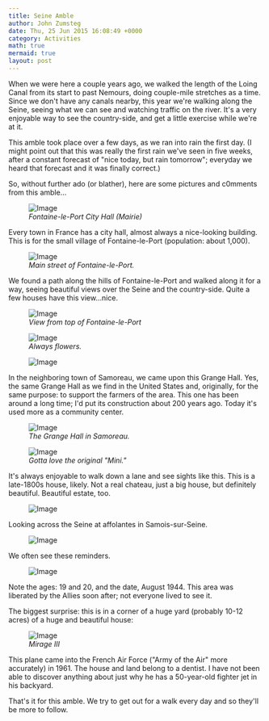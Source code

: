 ```yaml
---
title: Seine Amble
author: John Zumsteg
date: Thu, 25 Jun 2015 16:08:49 +0000
category: Activities
math: true
mermaid: true
layout: post
---
```

When we were here a couple years ago, we walked the length of the Loing Canal from its start to past Nemours, doing couple-mile stretches as a time. Since we don't have any canals nearby, this year we're walking along the Seine, seeing what we can see and watching traffic on the river. It's a very enjoyable way to see the country-side, and get a little exercise while we're at it.

This amble took place over a few days, as we ran into rain the first day. (I might point out that this was really the first rain we've seen in five weeks, after a constant forecast of "nice today, but rain tomorrow"; everyday we heard that forecast and it was finally correct.)

So, without further ado (or blather), here are some pictures and c0mments from this amble...

<figure class = "landscape">
	<img src="{{"/assets/images/2015/06/20150618_DSC05545.jpg" | prepend: site.baseurl | prepend: site.url }}" alt="Image" />
	<figcaption><em>Fontaine-le-Port City Hall (Mairie)</em></figcaption>
</figure>



Every town in France has a city hall, almost always a nice-looking building. This is for the small village of Fontaine-le-Port (population: about 1,000).

<figure class = "portrait">
	<img src="{{"/assets/images/2015/06/20150618_DSC05550.jpg" | prepend: site.baseurl | prepend: site.url }}" alt="Image" />
	<figcaption><em>Main street of Fontaine-le-Port.</em></figcaption>
</figure>



We found a path along the hills of Fontaine-le-Port and walked along it for a way, seeing beautiful views over the Seine and the country-side. Quite a few houses have this view...nice.

<figure class = "landscape">
	<img src="{{"/assets/images/2015/06/20150619_DSC05583.jpg" | prepend: site.baseurl | prepend: site.url }}" alt="Image" />
	<figcaption><em>View from top of Fontaine-le-Port</em></figcaption>
</figure>



<figure class = "landscape">
	<img src="{{"/assets/images/2015/06/20150619_DSC05584.jpg" | prepend: site.baseurl | prepend: site.url }}" alt="Image" />
	<figcaption><em>Always flowers.</em></figcaption>
</figure>



<figure class = "landscape">
	<img src="{{"/assets/images/2015/06/20150619_DSC05585.jpg" | prepend: site.baseurl | prepend: site.url }}" alt="Image" />
	<figcaption></figcaption>
</figure>



In the neighboring town of Samoreau, we came upon this Grange Hall. Yes, the same Grange Hall as we find in the United States and, originally, for the same purpose: to support the farmers of the area. This one has been around a long time; I'd put its construction about 200 years ago. Today it's used more as a community center.

<figure class = "landscape">
	<img src="{{"/assets/images/2015/06/20150619_DSC05586.jpg" | prepend: site.baseurl | prepend: site.url }}" alt="Image" />
	<figcaption><em>The Grange Hall in Samoreau.</em></figcaption>
</figure>



<figure class = "portrait">
	<img src="{{"/assets/images/2015/06/20150624_DSC05668.jpg" | prepend: site.baseurl | prepend: site.url }}" alt="Image" />
	<figcaption><em>Gotta love the original "Mini."</em></figcaption>
</figure>



It's always enjoyable to walk down a lane and see sights like this. This is a late-1800s house, likely. Not a real chateau, just a big house, but definitely beautiful. Beautiful estate, too.
<figure class = "landscape">
	<img src="{{"/assets/images/2015/06/20150624_DSC05671-840x1024.jpg" | prepend: site.baseurl | prepend: site.url }}" alt="Image" />
	<figcaption></figcaption>
</figure>



Looking across the Seine at affolantes in Samois-sur-Seine.
<figure class = "landscape">
	<img src="{{"/assets/images/2015/06/20150624_DSC05672.jpg" | prepend: site.baseurl | prepend: site.url }}" alt="Image" />
	<figcaption></figcaption>
</figure>



We often see these reminders.
<figure class = "landscape">
	<img src="{{"/assets/images/2015/06/20150624_DSC05675.jpg" | prepend: site.baseurl | prepend: site.url }}" alt="Image" />
	<figcaption></figcaption>
</figure>


Note the ages: 19 and 20, and the date, August 1944. This area was liberated by the Allies soon after; not everyone lived to see it.

The biggest surprise: this is in a corner of a huge yard (probably 10-12 acres) of a huge and beautiful house:

<figure class = "landscape">
	<img src="{{"/assets/images/2015/06/20150624_DSC05680.jpg" | prepend: site.baseurl | prepend: site.url }}" alt="Image" />
	<figcaption><em>Mirage III</em></figcaption>
</figure>



This plane came into the French Air Force ("Army of the Air" more accurately) in 1961. The house and land belong to a dentist. I have not been able to discover anything about just why he has a 50-year-old fighter jet in his backyard.

That's it for this amble. We try to get out for a walk every day and so they'll be more to follow.
